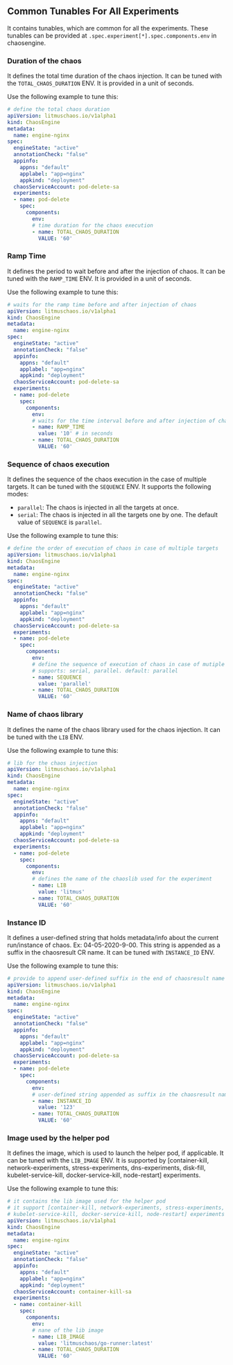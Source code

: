 ## Common Tunables For All Experiments

It contains tunables, which are common for all the experiments. These tunables can be provided at `.spec.experiment[*].spec.components.env` in chaosengine.

### Duration of the chaos

It defines the total time duration of the chaos injection. It can be tuned with the `TOTAL_CHAOS_DURATION` ENV. It is provided in a unit of seconds.

Use the following example to tune this:

[embedmd]:# (https://raw.githubusercontent.com/ispeakc0de/litmus/experiments-by-example/docs/experiments/categories/common/chaos-duration.yaml yaml)
```yaml
# define the total chaos duration
apiVersion: litmuschaos.io/v1alpha1
kind: ChaosEngine
metadata:
  name: engine-nginx
spec:
  engineState: "active"
  annotationCheck: "false"
  appinfo:
    appns: "default"
    applabel: "app=nginx"
    appkind: "deployment"
  chaosServiceAccount: pod-delete-sa
  experiments:
  - name: pod-delete
    spec:
      components:
        env:
        # time duration for the chaos execution
        - name: TOTAL_CHAOS_DURATION
          VALUE: '60'
```

### Ramp Time

It defines the period to wait before and after the injection of chaos. It can be tuned with the `RAMP_TIME` ENV. It is provided in a unit of seconds.

Use the following example to tune this:

[embedmd]:# (https://raw.githubusercontent.com/ispeakc0de/litmus/experiments-by-example/docs/experiments/categories/common/ramp-time.yaml yaml)
```yaml
# waits for the ramp time before and after injection of chaos 
apiVersion: litmuschaos.io/v1alpha1
kind: ChaosEngine
metadata:
  name: engine-nginx
spec:
  engineState: "active"
  annotationCheck: "false"
  appinfo:
    appns: "default"
    applabel: "app=nginx"
    appkind: "deployment"
  chaosServiceAccount: pod-delete-sa
  experiments:
  - name: pod-delete
    spec:
      components:
        env:
        # waits for the time interval before and after injection of chaos
        - name: RAMP_TIME
          value: '10' # in seconds
        - name: TOTAL_CHAOS_DURATION
          VALUE: '60'
```

### Sequence of chaos execution

It defines the sequence of the chaos execution in the case of multiple targets. It can be tuned with the `SEQUENCE` ENV. It supports the following modes:
- `parallel`: The chaos is injected in all the targets at once.
- `serial`: The chaos is injected in all the targets one by one.
The default value of `SEQUENCE` is `parallel`.

Use the following example to tune this:

[embedmd]:# (https://raw.githubusercontent.com/ispeakc0de/litmus/experiments-by-example/docs/experiments/categories/common/sequence.yaml yaml)
```yaml
# define the order of execution of chaos in case of multiple targets
apiVersion: litmuschaos.io/v1alpha1
kind: ChaosEngine
metadata:
  name: engine-nginx
spec:
  engineState: "active"
  annotationCheck: "false"
  appinfo:
    appns: "default"
    applabel: "app=nginx"
    appkind: "deployment"
  chaosServiceAccount: pod-delete-sa
  experiments:
  - name: pod-delete
    spec:
      components:
        env:
        # define the sequence of execution of chaos in case of mutiple targets
        # supports: serial, parallel. default: parallel
        - name: SEQUENCE
          value: 'parallel'
        - name: TOTAL_CHAOS_DURATION
          VALUE: '60'
```

### Name of chaos library

It defines the name of the chaos library used for the chaos injection. It can be tuned with the `LIB` ENV.

Use the following example to tune this:

[embedmd]:# (https://raw.githubusercontent.com/ispeakc0de/litmus/experiments-by-example/docs/experiments/categories/common/lib.yaml yaml)
```yaml
# lib for the chaos injection
apiVersion: litmuschaos.io/v1alpha1
kind: ChaosEngine
metadata:
  name: engine-nginx
spec:
  engineState: "active"
  annotationCheck: "false"
  appinfo:
    appns: "default"
    applabel: "app=nginx"
    appkind: "deployment"
  chaosServiceAccount: pod-delete-sa
  experiments:
  - name: pod-delete
    spec:
      components:
        env:
        # defines the name of the chaoslib used for the experiment
        - name: LIB
          value: 'litmus'
        - name: TOTAL_CHAOS_DURATION
          VALUE: '60'
```

### Instance ID

It defines a user-defined string that holds metadata/info about the current run/instance of chaos. Ex: 04-05-2020-9-00. This string is appended as a suffix in the chaosresult CR name. It can be tuned with `INSTANCE_ID` ENV.

Use the following example to tune this:

[embedmd]:# (https://raw.githubusercontent.com/ispeakc0de/litmus/experiments-by-example/docs/experiments/categories/common/instance-id.yaml yaml)
```yaml
# provide to append user-defined suffix in the end of chaosresult name
apiVersion: litmuschaos.io/v1alpha1
kind: ChaosEngine
metadata:
  name: engine-nginx
spec:
  engineState: "active"
  annotationCheck: "false"
  appinfo:
    appns: "default"
    applabel: "app=nginx"
    appkind: "deployment"
  chaosServiceAccount: pod-delete-sa
  experiments:
  - name: pod-delete
    spec:
      components:
        env:
        # user-defined string appended as suffix in the chaosresult name
        - name: INSTANCE_ID
          value: '123'
        - name: TOTAL_CHAOS_DURATION
          VALUE: '60'
```

### Image used by the helper pod

It defines the image, which is used to launch the helper pod, if applicable. It can be tuned with the `LIB_IMAGE` ENV.
It is supported by [container-kill, network-experiments, stress-experiments, dns-experiments, disk-fill, kubelet-service-kill, docker-service-kill, node-restart] experiments.

Use the following example to tune this:

[embedmd]:# (https://raw.githubusercontent.com/ispeakc0de/litmus/experiments-by-example/docs/experiments/categories/common/lib-image.yaml yaml)
```yaml
# it contains the lib image used for the helper pod
# it support [container-kill, network-experiments, stress-experiments, dns-experiments, disk-fill,
# kubelet-service-kill, docker-service-kill, node-restart] experiments
apiVersion: litmuschaos.io/v1alpha1
kind: ChaosEngine
metadata:
  name: engine-nginx
spec:
  engineState: "active"
  annotationCheck: "false"
  appinfo:
    appns: "default"
    applabel: "app=nginx"
    appkind: "deployment"
  chaosServiceAccount: container-kill-sa
  experiments:
  - name: container-kill
    spec:
      components:
        env:
        # nane of the lib image
        - name: LIB_IMAGE
          value: 'litmuschaos/go-runner:latest'
        - name: TOTAL_CHAOS_DURATION
          VALUE: '60'
```
